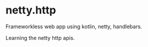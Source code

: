 # netty.http

Frameworkless web app using kotlin, netty, handlebars.

Learning the netty http apis.
